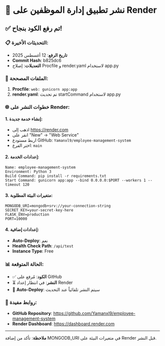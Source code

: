 # 🚀 نشر تطبيق إدارة الموظفين على Render

## ✅ تم رفع الكود بنجاح!

### 📋 التحديثات الأخيرة:
- **تاريخ الرفع**: 12 أغسطس 2025
- **Commit Hash**: b825dc6
- **التعديلات**: إصلاح Procfile و render.yaml لاستخدام app.py

### 🔧 الملفات المصححة:
1. **Procfile**: `web: gunicorn app:app`
2. **render.yaml**: تم تحديث startCommand لاستخدام app.py

### 🌐 خطوات النشر على Render:

#### 1. إنشاء خدمة جديدة:
- اذهب إلى https://render.com
- انقر على "New" → "Web Service"
- اربط مستودع GitHub: `Yamanxl9/employee-management-system`
- اختر الفرع: `main`

#### 2. إعدادات الخدمة:
```
Name: employee-management-system
Environment: Python 3
Build Command: pip install -r requirements.txt
Start Command: gunicorn app:app --bind 0.0.0.0:$PORT --workers 1 --timeout 120
```

#### 3. متغيرات البيئة المطلوبة:
```
MONGODB_URI=mongodb+srv://your-connection-string
SECRET_KEY=your-secret-key-here
FLASK_ENV=production
PORT=10000
```

#### 4. إعدادات إضافية:
- **Auto-Deploy**: نعم
- **Health Check Path**: `/api/test`
- **Instance Type**: Free

### 📊 الحالة المتوقعة:
- ✅ **الكود**: مُرفع على GitHub
- ⏳ **النشر**: في انتظار إعداد Render
- 🔄 **Auto-Deploy**: سيتم النشر تلقائياً عند التحديث

### 🔗 روابط مفيدة:
- **GitHub Repository**: https://github.com/Yamanxl9/employee-management-system
- **Render Dashboard**: https://dashboard.render.com

---
**ملاحظة**: تأكد من إضافة MONGODB_URI في متغيرات البيئة على Render قبل النشر.

